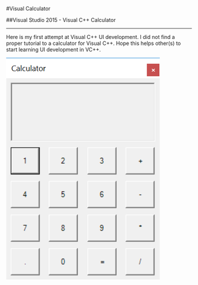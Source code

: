 
#Visual Calculator

##Visual Studio 2015 - Visual C++ Calculator

---
Here is my first attempt at Visual C++ UI development.
I did not find a proper tutorial to a calculator for Visual C++.
Hope this helps other(s) to start learning UI development in VC++.

![alt text](./sample/calculator.jpg)

